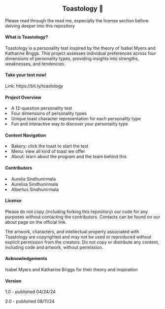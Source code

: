 # <h2 align = "center"> Toastology 🍞 </h2>
<p> Please read through the read me, especially the license section before delving deeper into this repository </p>

<h4> What is Toastology? </h4>
  <p> Toastology is a personality test inspired by the theory of Isabel Myers and Katharine Briggs. This project assesses individual preferences across four dimensions of personality types, providing insights into strengths, weaknesses, and tendencies. <p>
<h4> Take your test now! </h4>
  <p> Link: https://bit.ly/toastology </p>
<h4> Project Overview </h4>
  <li> A 12-question personality test </li>
  <li> Four dimensions of personality types </li>
  <li> Unique toast character representation for each personality type </li>
  <li> Fun and interactive way to discover your personality type </li>
<h4> Content Navigation </h4>
  <li> Bakery: click the toast to start the test </li>
  <li> Menu: view all kind of toast we offer </li>
  <li> About: learn about the program and the team behind this </li>
<h4> Contributors </h4>
  <li> Aurelia Sindhunirmala </li>
  <li> Aurelisa Sindhunirmala </li>
  <li> Albertus Sindhunirmala </li>
<h4> License </h4>
  <p> Please do not copy (including forking this repository) our code for any purposes without contacting the contributors. Contacts can be found on our about page on the official link. <p>
  <p> The artwork, characters, and intellectual property associated with Toastology are copyrighted and may not be used or reproduced without explicit permission from the creators. Do not copy or distribute any content, including code and artwork, without permission. </p>
<h4> Acknowledgements </h4>
  <p> Isabel Myers and Katharine Briggs for their theory and inspiration </p>
<h4> Version </h4>
  <p> 1.0 - published 04/24/24</p>
  <p> 2.0 - published 08/11/24</p>
